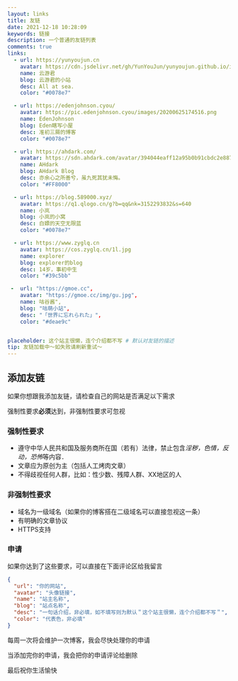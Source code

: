 ```yaml
---
layout: links
title: 友链
date: 2021-12-18 10:28:09
keywords: 链接
description: 一个普通的友链列表
comments: true
links:
  - url: https://yunyoujun.cn
    avatar: https://cdn.jsdelivr.net/gh/YunYouJun/yunyoujun.github.io/images/avatar.jpg
    name: 云游君
    blog: 云游君的小站
    desc: All at sea.
    color: "#0078e7"

  - url: https://edenjohnson.cyou/
    avatar: https://pic.edenjohnson.cyou/images/20200625174516.png
    name: EdenJohnson
    blog: Eden瞎写小屋
    desc: 准初三屑的博客
    color: "#0078e7"

  - url: https://ahdark.com/
    avatar: https://sdn.ahdark.com/avatar/394044eaff12a95b0b91cbdc2e8871a4?s=512
    name: AHdark
    blog: AHdark Blog
    desc: 亦余心之所善兮，虽九死其犹未悔。
    color: "#FF8000"

  - url: https://blog.589000.xyz/
    avatar: https://q1.qlogo.cn/g?b=qq&nk=3152293832&s=640
    name: 小岚
    blog: 小岚的小窝
    desc: 白嫖的天空无限蓝
    color: "#0078e7"

  - url: https://www.zyglq.cn
    avatar: https://cos.zyglq.cn/1l.jpg
    name: explorer
    blog: explorer的blog
    desc: 14岁，事初中生
    color: "#39c5bb"

 -  url: "https://gmoe.cc",
    avatar: "https://gmoe.cc/img/gu.jpg",
    name: 咕谷酱",
    blog: "咕萌小站",
    desc: "「世界に忘れられた」",
    color: "#deae9c"


placeholder: 这个站主很懒，连个介绍都不写 # 默认对友链的描述
tip: 友链加载中～如失败请刷新重试～
---
```



## 添加友链

如果你想跟我添加友链，请检查自己的网站是否满足以下需求

强制性要求**必须**达到，非强制性要求可忽视

### 强制性要求

- 遵守中华人民共和国及服务商所在国（若有）法律，禁止包含*淫秽，色情，反动，恐怖*等内容．
- 文章应为原创为主（包括人工烤肉文章）
- 不得歧视任何人群，比如：性少数、残障人群、XX地区的人

### 非强制性要求

- 域名为一级域名（如果你的博客搭在二级域名可以直接忽视这一条）
- 有明确的文章协议
- HTTPS支持

### 申请

如果你达到了这些要求，可以直接在下面评论区给我留言

~~~json
{
  "url": "你的网站",
  "avatar": "头像链接",
  "name": "站主名称",
  "blog": "站点名称",
  "desc": "一句话介绍，非必填，如不填写则为默认＂这个站主很懒，连个介绍都不写＂",
  "color": "代表色，非必填"
}
~~~

每周一次将会维护一次博客，我会尽快处理你的申请

当添加完你的申请，我会把你的申请评论给删除

最后祝你生活愉快
